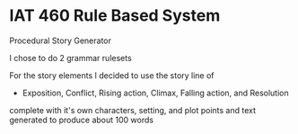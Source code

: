 # IAT 460 Rule Based System
Procedural Story Generator

I chose to do 2 grammar rulesets

For the story elements I decided to use the story line of 

- Exposition, Conflict, Rising action, Climax, Falling action, and Resolution

complete with it's own characters, setting, and plot points and text generated to produce about 100 words
